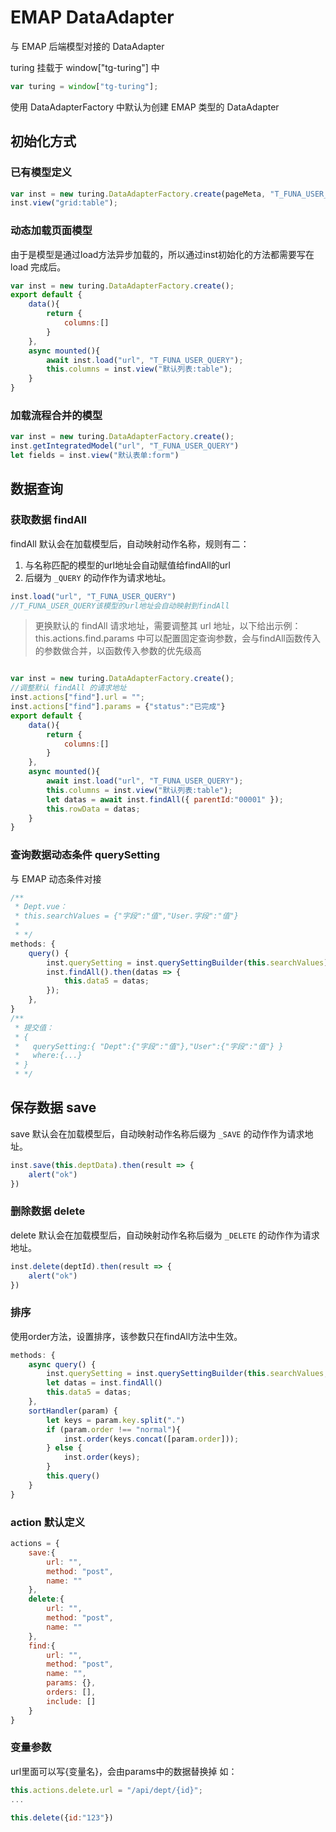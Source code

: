 # EMAP DataAdapter

与 EMAP 后端模型对接的 DataAdapter

turing 挂载于 window["tg-turing"] 中

```js
var turing = window["tg-turing"];
```

使用 DataAdapterFactory 中默认为创建 EMAP 类型的 DataAdapter

## 初始化方式

### 已有模型定义

```js
var inst = new turing.DataAdapterFactory.create(pageMeta, "T_FUNA_USER_QUERY");
inst.view("grid:table");
```

### 动态加载页面模型

由于是模型是通过load方法异步加载的，所以通过inst初始化的方法都需要写在 load 完成后。

```js
var inst = new turing.DataAdapterFactory.create();
export default {
    data(){
        return {
            columns:[]
        }
    },
    async mounted(){
        await inst.load("url", "T_FUNA_USER_QUERY");
        this.columns = inst.view("默认列表:table");
    }
}
```

### 加载流程合并的模型

```js
var inst = new turing.DataAdapterFactory.create();
inst.getIntegratedModel("url", "T_FUNA_USER_QUERY")
let fields = inst.view("默认表单:form")
```


## 数据查询

### 获取数据 findAll

findAll 默认会在加载模型后，自动映射动作名称，规则有二：
1. 与名称匹配的模型的url地址会自动赋值给findAll的url
2. 后缀为 `_QUERY` 的动作作为请求地址。

```js
inst.load("url", "T_FUNA_USER_QUERY")
//T_FUNA_USER_QUERY该模型的url地址会自动映射到findAll
```


> 更换默认的 findAll 请求地址，需要调整其 url 地址，以下给出示例：
> this.actions.find.params 中可以配置固定查询参数，会与findAll函数传入的参数做合并，以函数传入参数的优先级高

```js

var inst = new turing.DataAdapterFactory.create();
//调整默认 findAll 的请求地址
inst.actions["find"].url = "";
inst.actions["find"].params = {"status":"已完成"}
export default {
    data(){
        return {
            columns:[]
        }
    },
    async mounted(){
        await inst.load("url", "T_FUNA_USER_QUERY");
        this.columns = inst.view("默认列表:table");
        let datas = await inst.findAll({ parentId:"00001" });
        this.rowData = datas;
    }
}
```


### 查询数据动态条件 querySetting

与 EMAP 动态条件对接

```js
/**
 * Dept.vue：
 * this.searchValues = {"字段":"值","User.字段":"值"}
 * 
 * */
methods: {
    query() {
        inst.querySetting = inst.querySettingBuilder(this.searchValues);
        inst.findAll().then(datas => {
            this.data5 = datas;
        });
    },
}
/**
 * 提交值：
 * {
 *   querySetting:{ "Dept":{"字段":"值"},"User":{"字段":"值"} }
 *   where:{...}
 * }
 * */
```


## 保存数据 save

save 默认会在加载模型后，自动映射动作名称后缀为 `_SAVE` 的动作作为请求地址。

```js
inst.save(this.deptData).then(result => {
    alert("ok")
})
```


### 删除数据 delete

delete 默认会在加载模型后，自动映射动作名称后缀为 `_DELETE` 的动作作为请求地址。

```js
inst.delete(deptId).then(result => {
    alert("ok")
})
```


### 排序

使用order方法，设置排序，该参数只在findAll方法中生效。

```js
methods: {
    async query() {
        inst.querySetting = inst.querySettingBuilder(this.searchValues, "Dept");
        let datas = inst.findAll()
        this.data5 = datas;
    },
    sortHandler(param) {
        let keys = param.key.split(".")
        if (param.order !== "normal"){
            inst.order(keys.concat([param.order]));
        } else {
            inst.order(keys);
        }
        this.query()
    }
}
```



### action 默认定义

```js
actions = {
    save:{
        url: "",
        method: "post",
        name: ""
    },
    delete:{
        url: "",
        method: "post",
        name: ""
    },
    find:{
        url: "",
        method: "post",
        name: "",
        params: {},
        orders: [],
        include: []
    }
}
```

### 变量参数

url里面可以写{变量名}，会由params中的数据替换掉
如：
```js
this.actions.delete.url = "/api/dept/{id}";
...

this.delete({id:"123"})

```